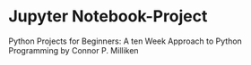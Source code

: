 # Jupyter Notebook-Project
Python Projects for Beginners: A ten Week Approach to Python Programming by Connor P. Milliken
